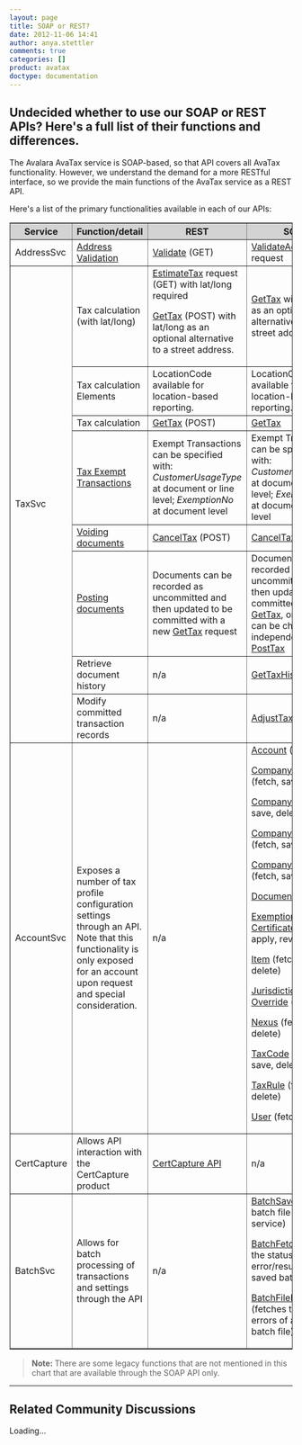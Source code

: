```yaml
---
layout: page
title: SOAP or REST?
date: 2012-11-06 14:41
author: anya.stettler
comments: true
categories: []
product: avatax
doctype: documentation
---
```

<h2>Undecided whether to use our SOAP or REST APIs? Here's a full list of their functions and differences.</h2>
The Avalara AvaTax service is SOAP-based, so that API covers all AvaTax functionality. However, we understand the demand for a more RESTful interface, so we provide the main functions of the AvaTax service as a REST API.

Here's a list of the primary functionalities available in each of our APIs:
<table border="1" width="620" cellspacing="0" cellpadding="5">
<thead style="background-color: lightgray;">
<tr>
<th>Service</th>
<th style="width: 100px;">Function/detail</th>
<th>REST</th>
<th>SOAP</th>
</tr>
</thead>
<tbody>
<tr>
<td>AddressSvc</td>
<td style="width: 100px;"><a title="Address Validation" href="/api-docs/designing-your-integration/address-validation">Address Validation</a></td>
<td><a title="Address Validation" href="/api-reference/avatax15.php#validateAddress">Validate</a> (GET)</td>
<td><a href="http://developer.avalara.com/api-documentation/avatax-15-api/avatax-soap-api-reference#validateAddress">ValidateAddress</a> request</td>
</tr>
<tr>
<td rowspan="8">TaxSvc</td>
<td style="width: 100px;">Tax calculation (with lat/long)</td>
<td><a title="EstimateTax (GET)" href="/api-reference/avatax15.php#estimateTax">EstimateTax</a> request (GET) with lat/long required

<a title="GetTax (POST)" href="/api-reference/avatax15.php#getTax">GetTax</a> (POST) with lat/long as an optional alternative to a street address.</td>
<td><a title="GetTax (SOAP)" href="http://developer.avalara.com/api-documentation/avatax-15-api/avatax-soap-api-reference#getTax">GetTax</a> with lat/long as an optional alternative to a street address</td>
</tr>
<tr>
<td style="width: 100px;">Tax calculation Elements</td>
<td>LocationCode available for location-based reporting.</td>
<td>LocationCode available for location-based reporting.</td>
</tr>
<tr>
<td style="width: 100px;">Tax calculation</td>
<td><a title="GetTax (POST)" href="http://developer.avalara.com/api-documentation/avatax-15-api/avatax-soap-api-reference#getTax">GetTax</a> (POST)</td>
<td><a title="GetTax (SOAP)" href="http://developer.avalara.com/api-documentation/avatax-15-api/avatax-soap-api-reference#getTax">GetTax</a></td>
</tr>
<tr>
<td style="width: 100px;"><a title="Exempt Transactions" href="http://developer.avalara.com/api-docs/designing-your-integration/handling-tax-exempt-customers">Tax Exempt Transactions</a></td>
<td>Exempt Transactions can be specified with: <i>CustomerUsageType</i> at document or line level; <i>ExemptionNo</i> at document level</td>
<td>Exempt Transactions can be specified with: <i>CustomerUsageType</i> at document or line level; <i>ExemptionNo</i> at document  or line level</td>
</tr>
<tr>
<td style="width: 100px;"><a title="CancelTax" href="/api-docs/designing-your-integration/canceltax/">Voiding documents</a></td>
<td><a title="CancelTax (POST)" href="/api-reference/avatax15.php#cancelTax">CancelTax</a> (POST)</td>
<td><a title="CanselTax (SOAP)" href="http://developer.avalara.com/api-documentation/avatax-15-api/avatax-soap-api-reference#cancelTax">CancelTax</a></td>
</tr>
<tr>
<td style="width: 100px;"><a href="/api-docs/designing-your-integration/posttax-and-committax">Posting documents</a></td>
<td>Documents can be recorded as uncommitted and then updated to be committed with a new <a title="GetTax (POST)" href="/api-reference/avatax15.php#getTax">GetTax</a> request</td>
<td>Documents can be recorded as uncommitted and then updated to be committed with <a title="GetTax (SOAP)" href="http://developer.avalara.com/api-documentation/avatax-15-api/avatax-soap-api-reference#getTax">GetTax</a>, or the status can be changed independently with <a title="PostTax (SOAP)" href="http://developer.avalara.com/api-documentation/avatax-15-api/avatax-soap-api-reference#postTax">PostTax</a></td>
</tr>
<tr>
<td style="width: 100px;">Retrieve document history</td>
<td>n/a</td>
<td><a title="GetTaxHistory (SOAP)" href="http://developer.avalara.com/api-documentation/avatax-15-api/avatax-soap-api-reference#getTaxHistory">GetTaxHistory</a></td>
</tr>
<tr>
<td style="width: 100px;">Modify committed transaction records</td>
<td>n/a</td>
<td><a title="AdjustTax (SOAP)" href="http://developer.avalara.com/api-documentation/avatax-15-api/avatax-soap-api-reference#adjustTax">AdjustTax</a></td>
</tr>
<tr>
<td>AccountSvc</td>
<td style="width: 100px;">Exposes a number of tax profile configuration settings through an API. Note that this functionality is only exposed for an account upon request and special consideration.</td>
<td>n/a</td>
<td><a title="Account Elements" href="/api-docs/soap/accountsvc/account">Account</a> (fetch)

<a title="Company Elements" href="/api-docs/soap/accountsvc/company-elements">Company Contact</a> (fetch, save, delete)

<a title="Company Elements" href="/api-docs/soap/accountsvc/company-elements">Company</a> (fetch, save, delete)

<a title="Tax Profile Elements" href="/api-docs/soap/accountsvc/tax-profile">Company Location</a> (fetch, save, delete)

<a title="Company Elements" href="/api-docs/soap/accountsvc/company-elements">Company Settings</a> (fetch, save, delete)

<a title="Document Elements" href="/api-docs/soap/accountsvc/document-elements">Document</a> (fetch)

<a title="Tax Profile Elements" href="/api-docs/soap/accountsvc/tax-profile">Exemption Certificate</a> (fetch, apply, revoke)

<a title="Tax Profile Elements" href="/api-docs/soap/accountsvc/tax-profile">Item</a> (fetch, save, delete)

<a title="Account Elements" href="/api-docs/soap/accountsvc/account">Jurisdictional Override</a> (fetch)

<a title="Tax Profile Elements" href="/api-docs/soap/accountsvc/tax-profile">Nexus</a> (fetch, save, delete)

<a title="Tax Profile Elements" href="/api-docs/soap/accountsvc/tax-profile">TaxCode</a> (fetch, save, delete)

<a title="Tax Profile Elements" href="/api-docs/soap/accountsvc/tax-profile">TaxRule</a> (fetch, save, delete)

<a title="Account Elements" href="/api-docs/soap/accountsvc/account">User</a> (fetch)</td>
</tr>
<tr>
<td>CertCapture</td>
<td style="width: 100px;">Allows API interaction with the CertCapture product</td>
<td><a title="Avalara CertCapture API" href="/api-docs/certcapture-api">CertCapture API</a></td>
<td>n/a</td>
</tr>
<tr>
<td>BatchSvc</td>
<td style="width: 100px;">Allows for batch processing of transactions and settings through the API</td>
<td>n/a</td>
<td><a title="BatchSave" href="/api-docs/soap/batchsvc/batchsave">BatchSave </a>(saves a batch file to the service)

<a title="BatchFetch" href="/api-docs/soap/batchsvc/batchfetch">BatchFetch</a> (fetches the status including error/result of a saved batch file)

<a title="BatchFileFetch" href="/api-docs/soap/batchsvc/batchfilefetch">BatchFileFetch</a> (fetches the result or errors of a saved batch file)</td>
</tr>
</tbody>
</table>
<blockquote><strong>Note: </strong>There are some legacy functions that are not mentioned in this chart that are available through the SOAP API only.</blockquote>

<hr />

<h2>Related Community Discussions</h2>
<div id="gsfn_list_widget">
<div id="gsfn_content">Loading...</div>
</div>
<script src="https://getsatisfaction.com/avalara/widgets/javascripts/f585970/widgets.js" type="text/javascript"></script><script src="https://getsatisfaction.com/avalara/topics.widget?callback=gsfnTopicsCallback&amp;length=240&amp;limit=5&amp;sort=recently_active&amp;user_defined_code=soap" type="text/javascript"></script>
<div id="getsat-widget-8157"></div>
<script src="https://loader.engage.gsfn.us/loader.js" type="text/javascript"></script><script type="text/javascript">// <![CDATA[
if (typeof GSFN !== "undefined") { GSFN.loadWidget(8157,{"containerId":"getsat-widget-8157"}); }
// ]]></script>
